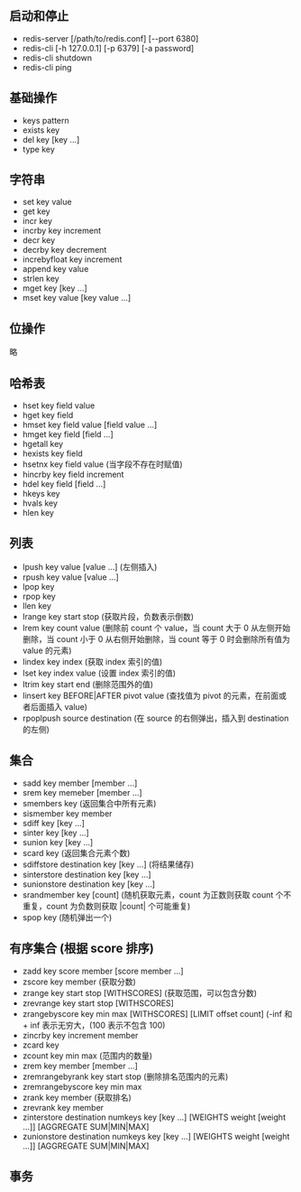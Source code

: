 ## 启动和停止

- redis-server [/path/to/redis.conf] [--port 6380]
- redis-cli [-h 127.0.0.1] [-p 6379] [-a password]
- redis-cli shutdown
- redis-cli ping

## 基础操作

- keys pattern
- exists key
- del key [key ...]
- type key

## 字符串

- set key value
- get key
- incr key
- incrby key increment
- decr key
- decrby key decrement
- increbyfloat key increment
- append key value
- strlen key
- mget key [key ...]
- mset key value [key value ...]

## 位操作

略

## 哈希表

- hset key field value
- hget key field
- hmset key field value [field value ...]
- hmget key field [field ...]
- hgetall key
- hexists key field
- hsetnx key field value (当字段不存在时赋值)
- hincrby key field increment
- hdel key field [field ...]
- hkeys key
- hvals key
- hlen key

## 列表

- lpush key value [value ...] (左侧插入)
- rpush key value [value ...]
- lpop key
- rpop key
- llen key
- lrange key start stop (获取片段，负数表示倒数)
- lrem key count value (删除前 count 个 value，当 count 大于 0 从左侧开始删除，当 count 小于 0 从右侧开始删除，当 count 等于 0 时会删除所有值为 value 的元素)
- lindex key index (获取 index 索引的值)
- lset key index value (设置 index 索引的值)
- ltrim key start end (删除范围外的值)
- linsert key BEFORE|AFTER pivot value (查找值为 pivot 的元素，在前面或者后面插入 value)
- rpoplpush source destination (在 source 的右侧弹出，插入到 destination 的左侧)

## 集合

- sadd key member [member ...]
- srem key memeber [member ...]
- smembers key (返回集合中所有元素)
- sismember key member
- sdiff key [key ...]
- sinter key [key ...]
- sunion key [key ...]
- scard key (返回集合元素个数)
- sdiffstore destination key [key ...] (将结果储存)
- sinterstore destination key [key ...]
- sunionstore destination key [key ...]
- srandmember key [count] (随机获取元素，count 为正数则获取 count 个不重复，count 为负数则获取 |count| 个可能重复)
- spop key (随机弹出一个)

## 有序集合 (根据 score 排序)

- zadd key score member [score member ...]
- zscore key member (获取分数)
- zrange key start stop [WITHSCORES] (获取范围，可以包含分数)
- zrevrange key start stop [WITHSCORES]
- zrangebyscore key min max [WITHSCORES] [LIMIT offset count] (-inf 和 + inf 表示无穷大，(100 表示不包含 100)
- zincrby key increment member
- zcard key
- zcount key min max (范围内的数量)
- zrem key member [member ...]
- zremrangebyrank key start stop (删除排名范围内的元素)
- zremrangebyscore key min max
- zrank key member (获取排名)
- zrevrank key member
- zinterstore destination numkeys key [key ...] [WEIGHTS weight [weight ...]] [AGGREGATE SUM|MIN|MAX]
- zunionstore destination numkeys key [key ...] [WEIGHTS weight [weight ...]] [AGGREGATE SUM|MIN|MAX]

## 事务
